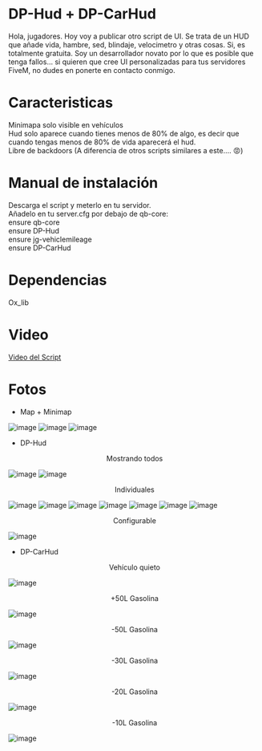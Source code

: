 # DP-Hud + DP-CarHud
Hola, jugadores. Hoy voy a publicar otro script de UI. Se trata de un HUD que añade vida, hambre, sed, blindaje, velocimetro y otras cosas. Si, es totalmente gratuita. Soy un desarrollador novato por lo que es posible que tenga fallos... si quieren que cree UI personalizadas para tus servidores FiveM, no dudes en ponerte en contacto conmigo.

<h1>Caracteristicas</h1>
Minimapa solo visible en vehículos <br>
Hud solo aparece cuando tienes menos de 80% de algo, es decir que cuando tengas menos de 80% de vida aparecerá el hud. <br>
Libre de backdoors (A diferencia de otros scripts similares a este.... 😡)


<h1>Manual de instalación</h1>
Descarga el script y meterlo en tu servidor. <br>
Añadelo en tu server.cfg por debajo de qb-core: <br>
  ensure qb-core <br>
  ensure DP-Hud <br>
  ensure jg-vehiclemileage <br>
  ensure DP-CarHud


<h1>Dependencias</h1>
Ox_lib <br>
  

<h1>Video</h1>

<a href="https://youtu.be/mAg4viGml6I">Video del Script</a>

<h1>Fotos</h1>

- Map + Minimap

![image](https://github.com/user-attachments/assets/641bef81-02bd-4e28-b178-e8a8f9d6cacc)
![image](https://github.com/user-attachments/assets/ca7984a0-712f-492d-b015-6fa1b6dca3ae)
![image](https://github.com/user-attachments/assets/85aca0f1-aeff-48f2-8974-dfc312db797f)

- DP-Hud

<p align="center">Mostrando todos</p>

![image](https://github.com/user-attachments/assets/2829f044-fa6b-45a5-9031-a14167e2539c)
![image](https://github.com/user-attachments/assets/b7e63f4e-1295-420d-b577-817c92db0b65)

<p align="center">Individuales</p>

![image](https://github.com/user-attachments/assets/7026edc2-3ef3-4cd5-9f46-7923a11332c0)
![image](https://github.com/user-attachments/assets/b52ce03e-8e39-4497-af9a-e53d91c648c9)
![image](https://github.com/user-attachments/assets/ad960c6a-8b37-4a33-8772-2ed71eecfb64)
![image](https://github.com/user-attachments/assets/ab47abc6-4f9b-4c96-853c-656e4e5b2065)
![image](https://github.com/user-attachments/assets/af739397-03ba-4d10-b2c3-8f551eff7b9c)
![image](https://github.com/user-attachments/assets/a4f3ab09-ffad-4ac9-bb1b-ae73fad40e81)
![image](https://github.com/user-attachments/assets/7f9bc9c6-7ef5-4834-8182-9a4d6de89225)

<p align="center">Configurable</p>

![image](https://github.com/user-attachments/assets/c4087bd7-6a71-41e9-aa66-3b723254d62c)


- DP-CarHud
<p align="center"> Vehículo quieto </p>

![image](https://github.com/user-attachments/assets/1968a9f6-ba9a-4faa-a5ab-b725443d2083)

<p align="center">+50L Gasolina</p>

![image](https://github.com/user-attachments/assets/c380fb7d-106a-4b55-87f1-ee4a3722a823)

<p align="center">-50L Gasolina</p>

![image](https://github.com/user-attachments/assets/4d472bcf-cca4-49b9-b83d-4326de976d7b)

<p align="center">-30L Gasolina</p>

![image](https://github.com/user-attachments/assets/e382f1c4-c41a-47b1-87cb-7cc770338080)

<p align="center">-20L Gasolina</p>

![image](https://github.com/user-attachments/assets/d2c82d75-d3a5-499a-b216-d2c24fbea26c)

<p align="center">-10L Gasolina</p>

![image](https://github.com/user-attachments/assets/a6f0dc6d-08b9-4bd5-8856-26b35ad0d923)
